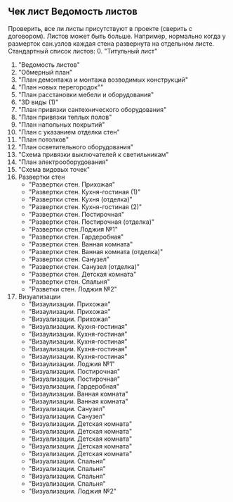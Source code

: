 ## Чек лист Ведомость листов

Проверить, все ли листы присутствуют в проекте (сверить с договором). Листов может быть больше. Например, нормально когда у размерток сан.узлов каждая стена развернута на отдельном листе.
Стандартный список листов:
0.	"Титульный лист"
1.	"Ведомость листов"
2.	"Обмерный план"
3.	"План демонтажа и монтажа возводимых конструкций"
4.	"План новых перегородок""
5.	"План расстановки мебели и оборудования"
6.	"3D виды (1)"
7.	"План привязки сантехнического оборудования"
8.	"План привязки теплых полов"
9.	"План напольных покрытий"
10.	"План с указанием отделки стен"
11.	"План потолков"
12.	"План осветительного оборудования"
13.	"Схема привязки выключателей к светильникам"
14.	"План электрооборудования"
15.	"Схема видовых точек"
16. Развертки стен
	- "Развертки стен. Прихожая"
	- "Развертки стен. Кухня-гостиная (1)"
	- "Развертки стен. Кухня (отделка)"
	- "Развертки стен. Кухня-гостиная (2)"
	- "Развертки стен. Постирочная"
	- "Развертки стен. Постирочная (отделка)"
	- "Развертки стен.Лоджия №1"
	- "Развертки стен. Гардеробная"
	- "Развертки стен. Ванная комната"
	- "Развертки стен. Ванная комната (отделка)"
	- "Развертки стен. Санузел"
	- "Развертки стен. Санузел (отделка)"
	- "Развертки стен. Детская комната"
	- "Развертки стен. Спальня"
	- "Разветки стен. Лоджия №2"
17. Визуализации
	- "Визаулизации. Прихожая"
	- "Визаулизации. Прихожая"
	- "Визуализации. Прихожая"
	- "Визуализации. Кухня-гостиная"
	- "Визаулизации. Кухня-гостиная"
	- "Визаулизации. Кухня-гостиная"
	- "Визаулизации. Кухня-гостиная"
	- "Визаулизации. Кухня-гостиная"
	- "Визаулизации. Лоджия №1"
	- "Визуализации. Постирочная"
	- "Визуализации. Постирочная"
	- "Визуализации. Гардеробная"
	- "Визаулизации. Ванная комната"
	- "Визаулизации. Ванная комната"
	- "Визуализации. Санузел"
	- "Визуализации. Санузел"
	- "Визуализации. Детская комната"
	- "Визуализации. Детская комната"
	- "Визуализации. Детская комната"
	- "Визуализации. Детская комната"
	- "Визуализации. Детская комната"
	- "Визуализации. Спальня"
	- "Визуализации. Спальня"
	- "Визуализации. Спальня"
	- "Визуализации. Спальня"
	- "Визуализации. Лоджия №2"

